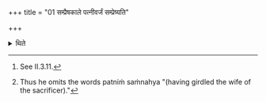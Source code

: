 +++
title = "01 सम्प्रैषकाले पत्नीवर्जं सम्प्रेष्यति"

+++

<details><summary>थिते</summary>

1. At the time of giving orders[^1] the Adhvaryu gives orders excluding one connected with the wife of the sacrificer.[^2]  


[^1]: See II.3.11.  

[^2]: Thus he omits the words patniṁ saṁnahya "(having girdled the wife of the sacrificer)."
</details>
